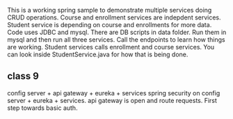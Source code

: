This is a working spring sample to demonstrate multiple services doing CRUD operations.
Course and enrollment services are indepdent services. Student service is depending on course and enrollments for more data.
Code uses JDBC and mysql.
There are DB scripts in data folder. Run them in mysql and then run all three services. Call the endpoints to learn how things are working.
Student services calls enrollment and course services. You can look inside StudentService.java for how that is being done.


## class 9
config server + api gateway + eureka + services
spring security on config server + eureka + services. api gateway is open and route requests.
First step towards basic auth.